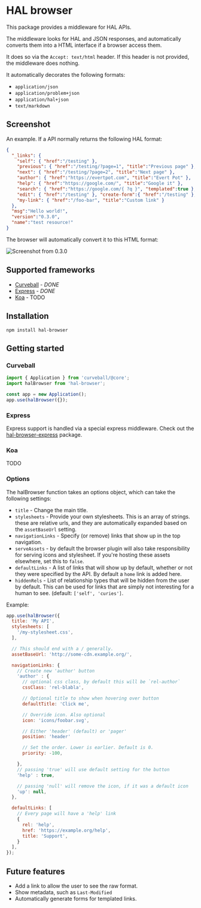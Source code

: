 HAL browser
===========

This package provides a middleware for HAL APIs.

The middleware looks for HAL and JSON responses, and automatically converts
them into a HTML interface if a browser access them.

It does so via the `Accept: text/html` header. If this header is not provided,
the middleware does nothing.

It automatically decorates the following formats:

* `application/json`
* `application/problem+json`
* `application/hal+json`
* `text/markdown`


Screenshot
----------

An example. If a API normally returns the following HAL format:

```json
{
  "_links": {
    "self": { "href":"/testing" },
    "previous": { "href":"/testing/?page=1", "title":"Previous page" },
    "next": { "href":"/testing/?page=2", "title":"Next page" },
    "author": { "href":"https://evertpot.com", "title":"Evert Pot" },
    "help": { "href":"https://google.com/", "title":"Google it" },
    "search": { "href":"https://google.com/{ ?q }", "templated":true },
    "edit": { "href":"/testing" }, "create-form":{ "href":"/testing" },
    "my-link": { "href":"/foo-bar", "title":"Custom link" }
  },
  "msg":"Hello world!",
  "version":"0.3.0",
  "name":"test resource!"
}
```

The browser will automatically convert it to this HTML format:

![Screenshot from 0.3.0](https://github.com/evert/hal-browser/blob/master/screenshots/0.3.0.png)

Supported frameworks
--------------------

* [Curveball][1] - *DONE*
* [Express][2] - *DONE*
* [Koa][3] - TODO

Installation
------------

    npm install hal-browser


Getting started
---------------

### Curveball

```typescript
import { Application } from 'curveball/@core';
import halBrowser from 'hal-browser';

const app = new Application();
app.use(halBrowser({});
```

### Express

Express support is handled via a special express middleware. Check out the
[hal-browser-express][5] package.


### Koa

TODO

### Options

The halBrowser function takes an options object, which can take the following
settings:

* `title` - Change the main title.
* `stylesheets` - Provide your own stylesheets. This is an array of strings.
  these are relative urls, and they are automatically expanded based on the
  `assetBaseUrl` setting.
* `navigationLinks` - Specify (or remove) links that show up in the top
  navigation.
* `serveAssets` - by default the browser plugin will also take responsibility
  for serving icons and stylesheet. If you're hosting these assets elsewhere,
  set this to `false`.
* `defaultLinks` - A list of links that will show up by default, whether or not
  they were specified by the API. By default a `home` link is added here.
* `hiddenRels` - List of relationship types that will be hidden from the user by
  default. This can be used for links that are simply not interesting for a human
  to see. (default: `['self', 'curies']`.

Example:

```javascript
app.use(halBrowser({
  title: 'My API',
  stylesheets: [
    '/my-stylesheet.css',
  ],

  // This should end with a / generally.
  assetBaseUrl: 'http://some-cdn.example.org/',

  navigationLinks: {
    // Create new 'author' button
    'author' : {
      // optional css class, by default this will be `rel-author`
      cssClass: 'rel-blabla',

      // Optional title to show when hovering over button
      defaultTitle: 'Click me',

      // Override icon. Also optional
      icon: 'icons/foobar.svg',

      // Either 'header' (default) or 'pager'
      position: 'header'

      // Set the order. Lower is earlier. Default is 0.
      priority: -100,

    },
    // passing 'true' will use default setting for the button
    'help' : true,

    // passing 'null' will remove the icon, if it was a default icon
    'up': null,
  },

  defaultLinks: [
    // Every page will have a 'help' link
    {
      rel: 'help',
      href: 'https://example.org/help',
      title: 'Support',
    }
  ],
});
```

Future features
---------------

* Add a link to allow the user to see the raw format.
* Show metadata, such as `Last-Modified`
* Automatically generate forms for templated links.

[1]: https://github.com/expressjs/core
[2]: https://expressjs.com/
[3]: https://koajs.com/
[4]: https://github.com/isagalaev/highlight.js/
[5]: https://github.com/evert/hal-browser-express/
